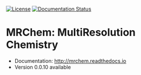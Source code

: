 [![License](https://img.shields.io/badge/license-%20LGPLv3-blue.svg)](../master/LICENSE)
[![Documentation Status](https://readthedocs.org/projects/mrchem/badge/?version=latest)](http://mrchem.readthedocs.io/en/latest/?badge=latest)


# MRChem: MultiResolution Chemistry

- Documentation: http://mrchem.readthedocs.io
- Version 0.0.10 available
